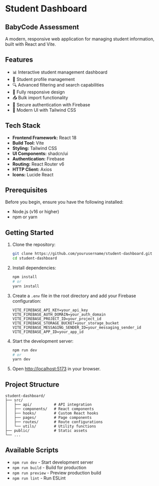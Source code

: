 # Student Dashboard
## BabyCode Assessment
A modern, responsive web application for managing student information, built with React and Vite.

## Features

- 📊 Interactive student management dashboard
- 👥 Student profile management
- 🔍 Advanced filtering and search capabilities
- 📱 Fully responsive design
- 📤 Bulk import functionality
- 🔐 Secure authentication with Firebase
- 🎨 Modern UI with Tailwind CSS

## Tech Stack

- **Frontend Framework:** React 18
- **Build Tool:** Vite
- **Styling:** Tailwind CSS
- **UI Components:** shadcn/ui
- **Authentication:** Firebase
- **Routing:** React Router v6
- **HTTP Client:** Axios
- **Icons:** Lucide React

## Prerequisites

Before you begin, ensure you have the following installed:
- Node.js (v16 or higher)
- npm or yarn

## Getting Started

1. Clone the repository:
   ```bash
   git clone https://github.com/yourusername/student-dashboard.git
   cd student-dashboard
   ```

2. Install dependencies:
   ```bash
   npm install
   # or
   yarn install
   ```

3. Create a `.env` file in the root directory and add your Firebase configuration:
   ```env
   VITE_FIREBASE_API_KEY=your_api_key
   VITE_FIREBASE_AUTH_DOMAIN=your_auth_domain
   VITE_FIREBASE_PROJECT_ID=your_project_id
   VITE_FIREBASE_STORAGE_BUCKET=your_storage_bucket
   VITE_FIREBASE_MESSAGING_SENDER_ID=your_messaging_sender_id
   VITE_FIREBASE_APP_ID=your_app_id
   ```

4. Start the development server:
   ```bash
   npm run dev
   # or
   yarn dev
   ```

5. Open [http://localhost:5173](http://localhost:5173) in your browser.

## Project Structure

```
student-dashboard/
├── src/
│   ├── api/          # API integration
│   ├── components/   # React components
│   ├── hooks/        # Custom React hooks
│   ├── pages/        # Page components
│   ├── routes/       # Route configurations
│   └── utils/        # Utility functions
├── public/           # Static assets
└── ...
```

## Available Scripts

- `npm run dev` - Start development server
- `npm run build` - Build for production
- `npm run preview` - Preview production build
- `npm run lint` - Run ESLint